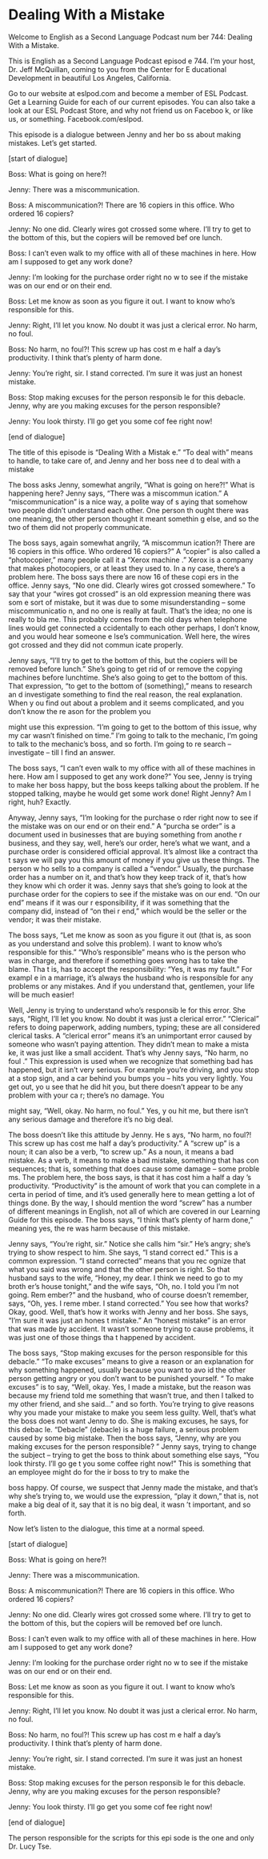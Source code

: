 # Dealing With a Mistake

Welcome to English as a Second Language Podcast num ber 744: Dealing With a Mistake.

This is English as a Second Language Podcast episod e 744.  I’m your host, Dr. Jeff McQuillan, coming to you from the Center for E ducational Development in beautiful Los Angeles, California.

Go to our website at eslpod.com and become a member  of ESL Podcast.  Get a Learning Guide for each of our current episodes.  You can also take a look at our ESL Podcast Store, and why not friend us on Faceboo k, or like us, or something. Facebook.com/eslpod.

This episode is a dialogue between Jenny and her bo ss about making mistakes. Let’s get started.

[start of dialogue]

Boss:  What is going on here?!

Jenny:  There was a miscommunication.

Boss:  A miscommunication?!  There are 16 copiers in this office.  Who ordered 16 copiers?

Jenny:  No one did.  Clearly wires got crossed some where.  I’ll try to get to the bottom of this, but the copiers will be removed bef ore lunch.

Boss:  I can’t even walk to my office with all of these machines in here.  How am I supposed to get any work done?

Jenny:  I’m looking for the purchase order right no w to see if the mistake was on our end or on their end.

Boss:  Let me know as soon as you figure it out.  I  want to know who’s responsible for this.

Jenny:  Right, I’ll let you know.  No doubt it was just a clerical error.  No harm, no foul.

Boss:  No harm, no foul?!  This screw up has cost m e half a day’s productivity.  I think that’s plenty of harm done.

Jenny:  You’re right, sir.  I stand corrected.  I’m  sure it was just an honest mistake.

Boss:  Stop making excuses for the person responsib le for this debacle.  Jenny, why  are you making excuses for the person responsible?

Jenny:  You look thirsty.  I’ll go get you some cof fee right now!

[end of dialogue]

The title of this episode is “Dealing With a Mistak e.”  “To deal with” means to handle, to take care of, and Jenny and her boss nee d to deal with a mistake

The boss asks Jenny, somewhat angrily, “What is going on here?!”  What is happening here?  Jenny says, “There was a miscommun ication.”  A “miscommunication” is a nice way, a polite way of s aying that somehow two people didn’t understand each other.  One person th ought there was one meaning, the other person thought it meant somethin g else, and so the two of them did not properly communicate.

The boss says, again somewhat angrily, “A miscommun ication?!  There are 16 copiers in this office.  Who ordered 16 copiers?”  A “copier” is also called a “photocopier,” many people call it a “Xerox machine .”  Xerox is a company that makes photocopiers, or at least they used to.  In a ny case, there’s a problem here.  The boss says there are now 16 of these copi ers in the office.  Jenny says, “No one did.  Clearly wires got crossed somewhere.”   To say that your “wires got crossed” is an old expression meaning there was som e sort of mistake, but it was due to some misunderstanding – some miscommunicatio n, and no one is really at fault.  That’s the idea; no one is really to bla me.  This probably comes from the old days when telephone lines would get connected a ccidentally to each other perhaps, I don’t know, and you would hear someone e lse’s communication.  Well here, the wires got crossed and they did not commun icate properly.

Jenny says, “I’ll try to get to the bottom of this,  but the copiers will be removed before lunch.”  She’s going to get rid of or remove  the copying machines before lunchtime.  She’s also going to get to the bottom of this.  That expression, “to get to the bottom of (something),” means to research an d investigate something to find the real reason, the real explanation.  When y ou find out about a problem and it seems complicated, and you don’t know the re ason for the problem you

might use this expression.  “I’m going to get to the bottom of this issue, why my car wasn’t finished on time.”  I’m going to talk to  the mechanic, I’m going to talk to the mechanic’s boss, and so forth.  I’m going to re search – investigate – till I find an answer.

The boss says, “I can’t even walk to my office with  all of these machines in here. How am I supposed to get any work done?”  You see, Jenny is trying to make her boss happy, but the boss keeps talking about the problem.  If he stopped talking, maybe he would get some work done!  Right Jenny?  Am I right, huh? Exactly.

Anyway, Jenny says, “I’m looking for the purchase o rder right now to see if the mistake was on our end or on their end.”  A “purcha se order” is a document used in businesses that are buying something from anothe r business, and they say, well, here’s our order, here’s what we want, and a purchase order is considered official approval.  It’s almost like a contract tha t says we will pay you this amount of money if you give us these things.  The person w ho sells to a company is called a “vendor.”  Usually, the purchase order has  a number on it, and that’s how they keep track of it, that’s how they know whi ch order it was.  Jenny says that she’s going to look at the purchase order for the copiers to see if the mistake was on our end.  “On our end” means if it was our r esponsibility, if it was something that the company did, instead of “on thei r end,” which would be the seller or the vendor; it was their mistake.

The boss says, “Let me know as soon as you figure it out (that is, as soon as you understand and solve this problem).  I want to know  who’s responsible for this.” “Who’s responsible” means who is the person who was  in charge, and therefore if something goes wrong has to take the blame.  Tha t is, has to accept the responsibility: “Yes, it was my fault.”  For exampl e in a marriage, it’s always the husband who is responsible for any problems or any mistakes.  And if you understand that, gentlemen, your life will be much easier!

Well, Jenny is trying to understand who’s responsib le for this error.  She says, “Right, I’ll let you know.  No doubt it was just a clerical error.”  “Clerical” refers to doing paperwork, adding numbers, typing; these are all considered clerical tasks. A “clerical error” means it’s an unimportant error caused by someone who wasn’t paying attention.  They didn’t mean to make a mista ke, it was just like a small accident.  That’s why Jenny says, “No harm, no foul .”  This expression is used when we recognize that something bad has happened, but it isn’t very serious. For example you’re driving, and you stop at a stop sign, and a car behind you bumps you – hits you very lightly.  You get out, yo u see that he did hit you, but there doesn’t appear to be any problem with your ca r; there’s no damage.  You

might say, “Well, okay.  No harm, no foul.”  Yes, y ou hit me, but there isn’t any serious damage and therefore it’s no big deal.

The boss doesn’t like this attitude by Jenny.  He s ays, “No harm, no foul?!  This screw up has cost me half a day’s productivity.”  A  “screw up” is a noun; it can also be a verb, “to screw up.”  As a noun, it means  a bad mistake.  As a verb, it means to make a bad mistake, something that has con sequences; that is, something that does cause some damage – some proble ms.  The problem here, the boss says, is that it has cost him a half a day ’s productivity.  “Productivity” is the amount of work that you can complete in a certa in period of time, and it’s used generally here to mean getting a lot of things  done.  By the way, I should mention the word “screw” has a number of different meanings in English, not all of which are covered in our Learning Guide for this  episode.  The boss says, “I think that’s plenty of harm done,” meaning yes, the re was harm because of this mistake.

Jenny says, “You’re right, sir.”  Notice she calls him “sir.”  He’s angry; she’s trying to show respect to him.  She says, “I stand correct ed.”  This is a common expression.  “I stand corrected” means that you rec ognize that what you said was wrong and that the other person is right.  So that husband says to the wife, “Honey, my dear.  I think we need to go to my broth er’s house tonight,” and the wife says, “Oh, no.  I told you I’m not going.  Rem ember?” and the husband, who of course doesn’t remember, says, “Oh, yes.  I reme mber.  I stand corrected.” You see how that works?  Okay, good.  Well, that’s how it works with Jenny and her boss.  She says, “I’m sure it was just an hones t mistake.”  An “honest mistake” is an error that was made by accident.  It  wasn’t someone trying to cause problems, it was just one of those things tha t happened by accident.

The boss says, “Stop making excuses for the person responsible for this debacle.”  “To make excuses” means to give a reason  or an explanation for why something happened, usually because you want to avo id the other person getting angry or you don’t want to be punished yourself.  “ To make excuses” is to say, “Well, okay.  Yes, I made a mistake, but the reason  was because my friend told me something that wasn’t true, and then I talked to  my other friend, and she said…” and so forth.  You’re trying to give reasons  why you made your mistake to make you seem less guilty.  Well, that’s what the boss does not want Jenny to do.  She is making excuses, he says, for this debac le.  “Debacle” (debacle) is a huge failure, a serious problem caused by some big mistake.  Then the boss says, “Jenny, why  are you making excuses for the person responsible? ”  Jenny says, trying to change the subject – trying to get the boss to think about something else says, “You look thirsty.  I’ll go ge t you some coffee right now!” This is something that an employee might do for the ir boss to try to make the

boss happy.  Of course, we suspect that Jenny made the mistake, and that’s why she’s trying to, we would use the expression, “play  it down,” that is, not make a big deal of it, say that it is no big deal, it wasn ’t important, and so forth.

Now let’s listen to the dialogue, this time at a normal speed.

[start of dialogue]

Boss:  What is going on here?!

Jenny:  There was a miscommunication.

Boss:  A miscommunication?!  There are 16 copiers in this office.  Who ordered 16 copiers?

Jenny:  No one did.  Clearly wires got crossed some where.  I’ll try to get to the bottom of this, but the copiers will be removed bef ore lunch.

Boss:  I can’t even walk to my office with all of these machines in here.  How am I supposed to get any work done?

Jenny:  I’m looking for the purchase order right no w to see if the mistake was on our end or on their end.

Boss:  Let me know as soon as you figure it out.  I  want to know who’s responsible for this.

Jenny:  Right, I’ll let you know.  No doubt it was just a clerical error.  No harm, no foul.

Boss:  No harm, no foul?!  This screw up has cost m e half a day’s productivity.  I think that’s plenty of harm done.

Jenny:  You’re right, sir.  I stand corrected.  I’m  sure it was just an honest mistake.

Boss:  Stop making excuses for the person responsib le for this debacle.  Jenny, why  are you making excuses for the person responsible?

Jenny:  You look thirsty.  I’ll go get you some cof fee right now!

[end of dialogue]

 The person responsible for the scripts for this epi sode is the one and only Dr. Lucy Tse.





